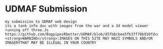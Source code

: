 # UDMAF Submission

    my submission to UDMAF web design
    its a tank info doc with images from the war and a 3d model viewer running off three.Js
    https://github.com/BagpipesRbetter/UDMAF/blob/d5fb6cbea5fb37f78b910fdce8b2fdb8af5e16f0/img/Tiger_I_2.gif
    <strong>WARNING</strong>:IMAGES ON THIS SITE MAY NAZI SYMBOLS AND/OR IMAGERYTHAT MAY BE ILLEGAL IN YOUR COUNTRY
